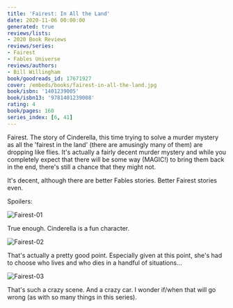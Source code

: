 ```yaml
---
title: 'Fairest: In All the Land'
date: 2020-11-06 00:00:00
generated: true
reviews/lists:
- 2020 Book Reviews
reviews/series:
- Fairest
- Fables Universe
reviews/authors:
- Bill Willingham
book/goodreads_id: 17671927
cover: /embeds/books/fairest-in-all-the-land.jpg
book/isbn: '1401239005'
book/isbn13: '9781401239008'
rating: 4
book/pages: 160
series_index: [6, 41]
---
```

Fairest. The story of Cinderella, this time trying to solve a murder mystery as all the 'fairest in the land' (there are amusingly many of them) are dropping like flies. It's actually a fairly decent murder mystery and while you completely expect that there will be some way (MAGIC!) to bring them back in the end, there's still a chance that they might not.  

It's decent, although there are better Fables stories. Better Fairest stories even.  

<!--more-->

Spoilers:  

![Fairest-01](/embeds/books/attachments/fairest-01.jpg)  

True enough. Cinderella is a fun character.  

![Fairest-02](/embeds/books/attachments/fairest-02.jpg)  

That's actually a pretty good point. Especially given at this point, she's had to choose who lives and who dies in a handful of situations...  

![Fairest-03](/embeds/books/attachments/fairest-03.jpg)  

That's such a crazy scene. And a crazy car. I wonder if/when that will go wrong (as with so many things in this series).